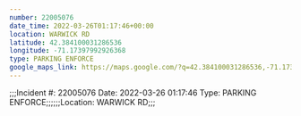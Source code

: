 ```yaml
---
number: 22005076
date_time: 2022-03-26T01:17:46+00:00
location: WARWICK RD
latitude: 42.384100031286536
longitude: -71.17397992926368
type: PARKING ENFORCE
google_maps_link: https://maps.google.com/?q=42.384100031286536,-71.17397992926368
---
```


;;;Incident #: 22005076  Date: 2022-03-26 01:17:46   Type: PARKING ENFORCE;;;;;;Location: WARWICK RD;;;
